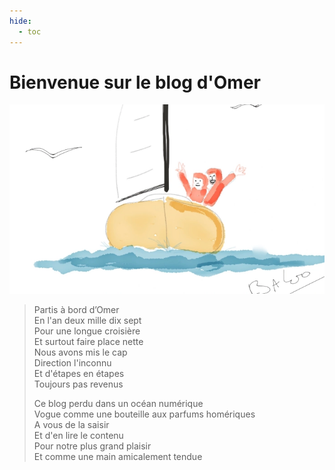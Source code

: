 ```yaml
---
hide:
  - toc
---
```


# Bienvenue sur le blog d'Omer

![Omer par Baloo](images/dessin_baloo.webp)

> Partis à bord d’Omer<br>
> En l'an deux mille dix sept<br>
> Pour une longue croisière<br>
> Et surtout faire place nette<br>
> Nous avons mis le cap<br>
> Direction l'inconnu<br>
> Et d'étapes en étapes<br>
> Toujours pas revenus
> 
> Ce blog perdu dans un océan numérique<br>
> Vogue comme une bouteille aux parfums homériques<br>
> A vous de la saisir<br>
> Et d'en lire le contenu<br>
> Pour notre plus grand plaisir<br>
> Et comme une main amicalement tendue
